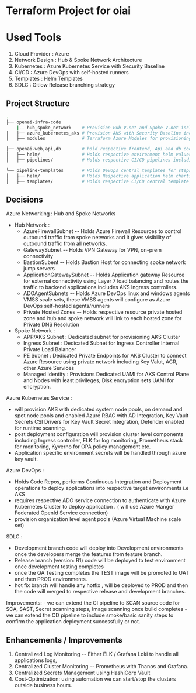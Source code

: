 # Terraform Project for oiai

# Used Tools 

1. Cloud Provider : Azure
2. Network Design : Hub & Spoke Network Architecture 
3. Kubernetes     : Azure Kubernetes Service with Security Baseline
4. CI/CD          : Azure DevOps with self-hosted runners
5. Templates      : Helm Templates
6. SDLC           : Gitlow Release branching strategy


## Project Structure

``` bash
.
├── openai-infra-code 
    |-- hub_spoke_network    # Provision Hub V.net and Spoke V.net includes respective subnets, route tables, Azure Firewall with Network and Application Rules , UAMI's for AKS, Log analytics workspace
│   ├── azure_kubernetes_aks # Provision AKS with Security Baseline includes key vault, dedicated node pools include post deployment configurations
│   ├── modules              # Terraform Azure Modules for provisioning respective resources.

├── openai-web,api,db        # hold respective frontend, Api and db code including CI/CD deployment pipelines
│   ├── helm/                # Holds respective environment helm values for each application deployment
│   ├── pipelines/           # Holds respective CI/CD pipelines including build and deployment steps  

└── pipeline-templates       # Holds DevOps central templates for steps to build, scan and deployment to target AKS cluster.
│   ├── helm/                # Holds Respective application helm charts.
│   ├── templates/           # Holds respective CI/CD central template pipeline including build and deployment steps  

```
## Decisions

Azure Networking : Hub and Spoke Networks
- Hub Network :
   - AzureFirewallSubnet -- Holds Azure Firewall Resources to control outbound traffic from spoke networks and it gives visibility of outbound traffic from all networks.
   - GatewaySubnet -- Holds VPN Gateway for VPN, on-prem connectivity
   - BastionSubent -- Holds Bastion Host for connecting spoke network jump servers
   - ApplicationGatewaySubnet -- Holds Application gateway Resource for external connectivity using Layer 7 load balancing and routes the traffic to backend applications includes AKS Ingress controllers.
   - ADOAgentSubnets -- Holds Azure DevOps linux and windows agents VMSS scale sets, these VMSS agents will configure as Azure DevOps self-hosted agents/runners
   - Private Hosted Zones -- Holds respective resource private hosted zone and hub and spoke network will link to each hosted zone for Private DNS Resolution
- Spoke Network :
   - APP/AKS Subnet : Dedicated subnet for provisioning AKS Cluster
   - Ingress Subnet : Dedicated Subnet for Ingress Controller Internal Private Load Balancer  
   - PE Subnet      : Dedicated Private Endpoints for AKS Cluster to connect Azure Resource using private network including Key Valut, ACR, other Azure Services
   - Managed Identity : Provisions Dedicated UAMI for AKS Control Plane and Nodes with least privileges, Disk encryption sets UAMI for encryption.

Azure Kubernetes Service :
   - will provision AKS with dedicated system node pools, on demand and spot node pools and enabled Azure RBAC with AD Integration, Key Vault Secrets CSI Drivers for Key Vault Secret Integration, Defender enabled for runtime scanning.
   - post deployment configuration will provision cluster level components including Ingress controller, ELK for log monitoring, Prometheus stack for monitoring, Kyverno for OPA policy management etc.
   - Application specific environment secrets will be handled through azure key vault.

Azure DevOps :
   - Holds Code Repos, performs Continuous Integration and Deployment operations to deploy applications into respective target environments i.e AKS
   - requires respective ADO service connection to authenticate with Azure Kubernetes Cluster to deploy application . ( will use Azure Manger 
   Federated OpenId Service connection)
   - provision organization level agent pools (Azure Virtual Machine scale set)

SDLC : 
   - Development branch code will deploy into Development environments once the developers merge the features from feature branch.
   - Release branch (version: R1) code will be deployed to test environment once development testing completes
   - once the QA Testing completes the TEST image will be promoted to UAT and then PROD environments.
   - hot fix branch will handle any hotfix , will be deployed to PROD and then the code will merged to respective release and development branches.

   Improvements:
     - we can extend the CI pipeline to SCAN source code for SCA, SAST, Secret scanning steps, Image scanning once build completes
     - we can extend the CD pipeline to include smoke/basic sanity steps to confirm the application deployment successfully or not.


## Enhancements / Improvements

1. Centralized Log Monitoring -- Either ELK / Grafana Loki to handle all applications logs,
2. Centralized Cluster Monitoring -- Prometheus with Thanos and Grafana.
3. Centralized Secrets Management using HashiCorp Vault
4. Cost-Optimization: using automation we can start/stop the clusters outside business hours.
